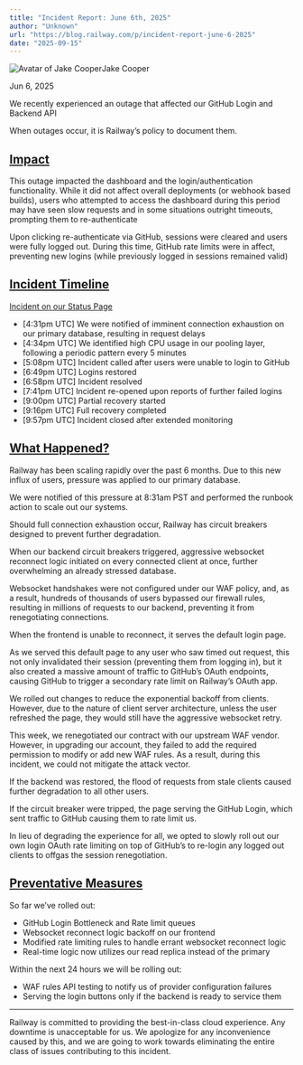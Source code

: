 ```yaml
---
title: "Incident Report: June 6th, 2025"
author: "Unknown"
url: "https://blog.railway.com/p/incident-report-june-6-2025"
date: "2025-09-15"
---
```


![Avatar of Jake Cooper](https://s3-us-west-2.amazonaws.com/public.notion-static.com/535761c1-ecdb-4bed-b7c5-91f7eeb44bd4/Screen_Shot_2021-06-08_at_11.08.11_AM.png)Jake Cooper

Jun 6, 2025

We recently experienced an outage that affected our GitHub Login and Backend API

When outages occur, it is Railway’s policy to document them.

## [Impact](/p/incident-report-june-6-2025#impact)

This outage impacted the dashboard and the login/authentication functionality. While it did not affect overall deployments (or webhook based builds), users who attempted to access the dashboard during this period may have seen slow requests and in some situations outright timeouts, prompting them to re-authenticate

Upon clicking re-authenticate via GitHub, sessions were cleared and users were fully logged out. During this time, GitHub rate limits were in affect, preventing new logins (while previously logged in sessions remained valid)

## [Incident Timeline](/p/incident-report-june-6-2025#incident-timeline)

[Incident on our Status Page](https://status.railway.com/cma4dbm5h004zt60jp9f8sr0s)

* [4:31pm UTC] We were notified of imminent connection exhaustion on our primary database, resulting in request delays
* [4:34pm UTC] We identified high CPU usage in our pooling layer, following a periodic pattern every 5 minutes
* [5:08pm UTC] Incident called after users were unable to login to GitHub
* [6:49pm UTC] Logins restored
* [6:58pm UTC] Incident resolved
* [7:41pm UTC] Incident re-opened upon reports of further failed logins
* [9:00pm UTC] Partial recovery started
* [9:16pm UTC] Full recovery completed
* [9:57pm UTC] Incident closed after extended monitoring

## [What Happened?](/p/incident-report-june-6-2025#what-happened)

Railway has been scaling rapidly over the past 6 months. Due to this new influx of users, pressure was applied to our primary database.

We were notified of this pressure at 8:31am PST and performed the runbook action to scale out our systems.

Should full connection exhaustion occur, Railway has circuit breakers designed to prevent further degradation.

When our backend circuit breakers triggered, aggressive websocket reconnect logic initiated on every connected client at once, further overwhelming an already stressed database.

Websocket handshakes were not configured under our WAF policy, and, as a result, hundreds of thousands of users bypassed our firewall rules, resulting in millions of requests to our backend, preventing it from renegotiating connections.

When the frontend is unable to reconnect, it serves the default login page.

As we served this default page to any user who saw timed out request, this not only invalidated their session (preventing them from logging in), but it also created a massive amount of traffic to GitHub’s OAuth endpoints, causing GitHub to trigger a secondary rate limit on Railway’s OAuth app.

We rolled out changes to reduce the exponential backoff from clients. However, due to the nature of client server architecture, unless the user refreshed the page, they would still have the aggressive websocket retry.

This week, we renegotiated our contract with our upstream WAF vendor. However, in upgrading our account, they failed to add the required permission to modify or add new WAF rules. As a result, during this incident, we could not mitigate the attack vector.

If the backend was restored, the flood of requests from stale clients caused further degradation to all other users.

If the circuit breaker were tripped, the page serving the GitHub Login, which sent traffic to GitHub causing them to rate limit us.

In lieu of degrading the experience for all, we opted to slowly roll out our own login OAuth rate limiting on top of GitHub’s to re-login any logged out clients to offgas the session renegotiation.

## [Preventative Measures](/p/incident-report-june-6-2025#preventative-measures)

So far we’ve rolled out:

* GitHub Login Bottleneck and Rate limit queues
* Websocket reconnect logic backoff on our frontend
* Modified rate limiting rules to handle errant websocket reconnect logic
* Real-time logic now utilizes our read replica instead of the primary

Within the next 24 hours we will be rolling out:

* WAF rules API testing to notify us of provider configuration failures
* Serving the login buttons only if the backend is ready to service them

* * *

Railway is committed to providing the best-in-class cloud experience. Any downtime is unacceptable for us. We apologize for any inconvenience caused by this, and we are going to work towards eliminating the entire class of issues contributing to this incident.
